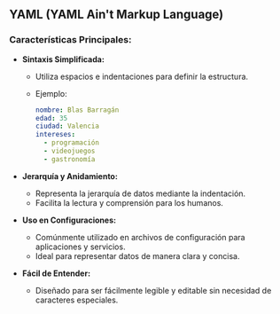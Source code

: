 
## YAML (YAML Ain't Markup Language)

### Características Principales:

- **Sintaxis Simplificada:**
  - Utiliza espacios e indentaciones para definir la estructura.
  - Ejemplo:

    ```yaml
    nombre: Blas Barragán
    edad: 35
    ciudad: Valencia
    intereses:
      - programación
      - videojuegos
      - gastronomía
    ```

- **Jerarquía y Anidamiento:**
  - Representa la jerarquía de datos mediante la indentación.
  - Facilita la lectura y comprensión para los humanos.

- **Uso en Configuraciones:**
  - Comúnmente utilizado en archivos de configuración para aplicaciones y servicios.
  - Ideal para representar datos de manera clara y concisa.

- **Fácil de Entender:**
  - Diseñado para ser fácilmente legible y editable sin necesidad de caracteres especiales.

